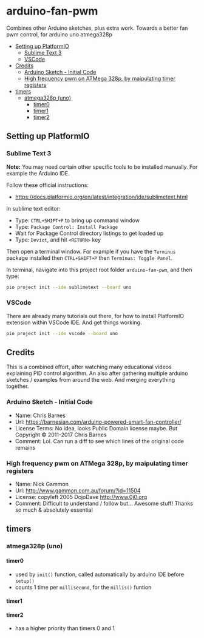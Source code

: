 # arduino-fan-pwm

Combines other Arduino sketches, plus extra work. Towards a better fan pwm control, for arduino uno atmega328p

<!-- MarkdownTOC -->

* [Setting up PlatformIO](#setting-up-platformio)
  * [Sublime Text 3](#sublime-text-3)
  * [VSCode](#vscode)
* [Credits](#credits)
  * [Arduino Sketch - Initial Code](#arduino-sketch---initial-code)
  * [High frequency pwm on ATMega 328p, by maipulating timer registers](#high-frequency-pwm-on-atmega-328p-by-maipulating-timer-registers)
* [timers](#timers)
  * [atmega328p \(uno\)](#atmega328p-uno)
    * [timer0](#timer0)
    * [timer1](#timer1)
    * [timer2](#timer2)

<!-- /MarkdownTOC -->

<a id="setting-up-platformio"></a>
## Setting up PlatformIO

<a id="sublime-text-3"></a>
### Sublime Text 3

**Note:** You may need certain other specific tools to be installed manually. For example the Arduino IDE.

Follow these official instructions:

* https://docs.platformio.org/en/latest/integration/ide/sublimetext.html


In sublime text editor:

* Type: `CTRL+SHIFT+P` to bring up command window
* Type: `Package Control: Install Package`
* Wait for Package Control directory listings to get loaded up
* Type: `Deviot`, and hit `<RETURN>` key

Then open a terminal window. For example if you have the `Terminus` package installed then `CTRL+SHIFT+P` then `Terminus: Toggle Panel`.

In terminal, navigate into this project root folder `arduino-fan-pwm`, and then type:

```sh
pio project init --ide sublimetext --board uno
```

<a id="vscode"></a>
### VSCode

There are already many tutorials out there, for how to install PlatformIO extension within VSCode IDE. And get things working.

```sh
pio project init --ide vscode --board uno
```

<a id="credits"></a>
## Credits

This is a combined effort, after watching many educational videos explaining PID control algorithm. An also after gathering multiple arduino sketches / examples from around the web. And merging everything together.

<a id="arduino-sketch---initial-code"></a>
### Arduino Sketch - Initial Code

* Name: Chris Barnes
* Url: https://barnesian.com/arduino-powered-smart-fan-controller/
* License Terms: No idea, looks Public Domain license maybe. But Copyright © 2011-2017 Chris Barnes
* Comment: Lol. Can run a diff to see which lines of the original code remains

<a id="high-frequency-pwm-on-atmega-328p-by-maipulating-timer-registers"></a>
### High frequency pwm on ATMega 328p, by maipulating timer registers

* Name: Nick Gammon
* Url: http://www.gammon.com.au/forum/?id=11504
* License: copyleft 2005 DojoDave <http://www.0j0.org>
* Comment: Difficult to understand / follow but... Awesome stuff! Thanks so much & absolutely essential

<a id="timers"></a>
## timers

<a id="atmega328p-uno"></a>
### atmega328p (uno)

<a id="timer0"></a>
#### timer0

* used by `init()` function, called automatically by arduino IDE before `setup()`
* counts 1 time per `millisecond`, for the `millis()` funtion

<a id="timer1"></a>
#### timer1

<a id="timer2"></a>
#### timer2

* has a higher priority than timers 0 and 1







